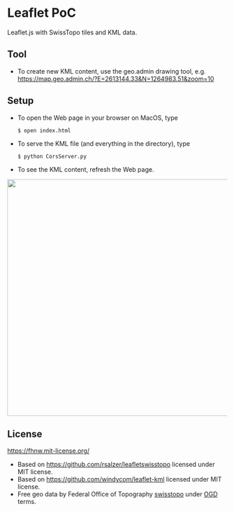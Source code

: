 # Leaflet PoC
Leaflet.js with SwissTopo tiles and KML data.

## Tool
* To create new KML content, use the geo.admin drawing tool, e.g.
    https://map.geo.admin.ch/?E=2613144.33&N=1264983.51&zoom=10

## Setup
* To open the Web page in your browser on MacOS, type<pre>
    ```$ open index.html```</pre>
* To serve the KML file (and everything in the directory), type<pre>
    ```$ python CorsServer.py```</pre>
* To see the KML content, refresh the Web page.

<img width="540" src="https://live.staticflickr.com/65535/51032013767_00f2140fed_b.jpg"/>

## License
https://fhnw.mit-license.org/
* Based on https://github.com/rsalzer/leafletswisstopo licensed under MIT license.
* Based on https://github.com/windycom/leaflet-kml licensed under MIT license.
* Free geo data by Federal Office of Topography [swisstopo](https://www.swisstopo.admin.ch/) under [OGD](https://www.swisstopo.admin.ch/en/home/meta/conditions/geodata/ogd.html) terms.
